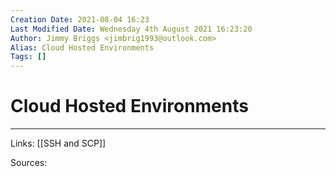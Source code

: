 ```yaml
---
Creation Date: 2021-08-04 16:23
Last Modified Date: Wednesday 4th August 2021 16:23:20
Author: Jimmy Briggs <jimbrig1993@outlook.com>
Alias: Cloud Hosted Environments
Tags: []
---
```


# Cloud Hosted Environments

***

Links: [[SSH and SCP]]

Sources:

